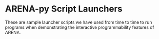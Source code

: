 ARENA-py Script Launchers
=================
These are sample launcher scripts we have used from time to time to run programs when demonstrating the interactive programmability features of ARENA.

